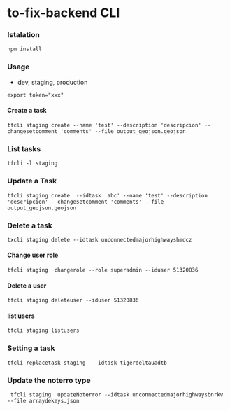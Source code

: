 # to-fix-backend CLI
### Istalation

`npm install`

### Usage

- dev, staging, production

`export token="xxx"`

#### Create a task

```
tfcli staging create --name 'test' --description 'descripcion' --changesetcomment 'comments' --file output_geojson.geojson

```

### List tasks

`tfcli -l staging`

### Update a Task

```
tfcli staging create  --idtask 'abc' --name 'test' --description 'descripcion' --changesetcomment 'comments' --file output_geojson.geojson

```

### Delete a task

`txcli staging delete --idtask unconnectedmajorhighwayshmdcz`

#### Change user role

`tfcli staging  changerole --role superadmin --iduser 51320836`

#### Delete a user

`tfcli staging deleteuser --iduser 51320836`


#### list users

`tfcli staging listusers`


### Setting a task 

`tfcli replacetask staging  --idtask tigerdeltauadtb`

### Update the noterro type

` tfcli staging  updateNoterror --idtask unconnectedmajorhighwaysbnrkv --file arraydekeys.json`
